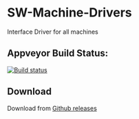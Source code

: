 # SW-Machine-Drivers
Interface Driver for all machines

## Appveyor Build Status:
[![Build status](https://ci.appveyor.com/api/projects/status/xykahsa94sj2vdwl/branch/master?svg=true)](https://ci.appveyor.com/project/openbuilds-engineer/sw-machine-drivers/branch/master)

## Download
Download from [Github releases](https://github.com/OpenBuilds/SW-Machine-Drivers/releases)
